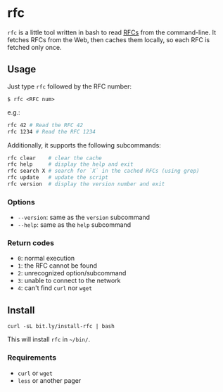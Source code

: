 # rfc

`rfc` is a little tool written in bash to read [RFCs][ietf-rfc] from the
command-line. It fetches RFCs from the Web, then caches them locally, so each RFC
is fetched only once.

[ietf-rfc]: http://www.ietf.org/rfc.html

## Usage

Just type `rfc` followed by the RFC number:

```
$ rfc <RFC num>
```

e.g.:

```sh
rfc 42 # Read the RFC 42
rfc 1234 # Read the RFC 1234
```

Additionally, it supports the following subcommands:

```sh
rfc clear    # clear the cache
rfc help     # display the help and exit
rfc search X # search for `X` in the cached RFCs (using grep)
rfc update   # update the script
rfc version  # display the version number and exit
```

### Options

- `--version`: same as the `version` subcommand
- `--help`: same as the `help` subcommand

### Return codes

- `0`: normal execution
- `1`: the RFC cannot be found
- `2`: unrecognized option/subcommand
- `3`: unable to connect to the network
- `4`: can't find `curl` nor `wget`


## Install

```
curl -sL bit.ly/install-rfc | bash
```

This will install `rfc` in `~/bin/`.

### Requirements

- `curl` or `wget`
- `less` or another pager

